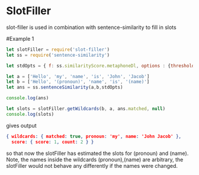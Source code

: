 # SlotFiller
slot-filler is used in combination with sentence-similarity to fill in slots

#Example 1

```javascript
let slotFiller = require('slot-filler')
let ss = require('sentence-similarity')

let stdOpts = { f: ss.similarityScore.metaphoneDl, options : {threshold: 0.3} }

let a = ['Hello', 'my', 'name', 'is', 'John', 'Jacob']
let b = ['Hello', '(pronoun)', 'name', 'is', '(name)']
let ans = ss.sentenceSimilarity(a,b,stdOpts) 	

console.log(ans)

let slots = slotFiller.getWildcards(b, a, ans.matched, null)
console.log(slots)
```
gives output
```json
{ wildcards: { matched: true, pronoun: 'my', name: 'John Jacob' },
  score: { score: 1, count: 2 } }
```
so that now the slotFiller has estimated the slots for (pronoun) and
(name).  Note, the names inside the wildcards (pronoun),(name) are arbitrary,
the slotFiller would not behave any differently if the names were changed.